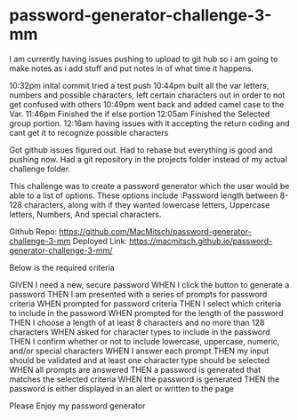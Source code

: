 # password-generator-challenge-3-mm
I am currently having issues pushing to upload to git hub so i am going to make notes as i add stuff and put notes in of what time it happens.

10:32pm inital commit tried a test push
10:44pm built all the var letters, numbers and possible characters, left certain characters out in order to not get confused with others
10:49pm went back and added camel case to the Var.
11:46pm Finished the if else portion 
12:05am Finished the Selected group portion. 
12:16am having issues with it accepting the return coding and cant get it to recognize possible characters 

Got github issues figured out. Had to rebase but everything is good and pushing now. Had a git repository in the projects folder instead of my actual challenge folder.

This challenge was to create a password generator which the user would be able to a list of options. These options include :Password length between 8-128 characters, along with if they wanted lowercase letters, Uppercase letters, Numbers, And special characters. 

Github Repo: https://github.com/MacMitsch/password-generator-challenge-3-mm
Deployed Link: https://macmitsch.github.io/password-generator-challenge-3-mm/

Below is the required criteria 

GIVEN I need a new, secure password
WHEN I click the button to generate a password
THEN I am presented with a series of prompts for password criteria
WHEN prompted for password criteria
THEN I select which criteria to include in the password
WHEN prompted for the length of the password
THEN I choose a length of at least 8 characters and no more than 128 characters
WHEN asked for character types to include in the password
THEN I confirm whether or not to include lowercase, uppercase, numeric, and/or special characters
WHEN I answer each prompt
THEN my input should be validated and at least one character type should be selected
WHEN all prompts are answered
THEN a password is generated that matches the selected criteria
WHEN the password is generated
THEN the password is either displayed in an alert or written to the page

Please Enjoy my password generator